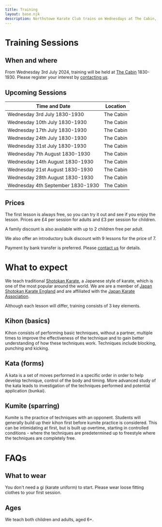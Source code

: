 ```yaml
---
title: Training
layout: base.njk
description: Northstowe Karate Club trains on Wednesdays at The Cabin, Northstowe 1830-1930.
---
```

# Training Sessions

## When and where 
From Wednesday 3rd July 2024, training will be held at [The Cabin](https://maps.app.goo.gl/wXcMAGknwyPFEgMp6) 1830-1930. Please register your interest by [contacting us](/contact).

## Upcoming Sessions 

| Time and Date                       | Location  |
| ----------------------------------- | --------- |
| Wednesday  3rd  July      1830-1930 | The Cabin |
| Wednesday  10th July      1830-1930 | The Cabin |
| Wednesday  17th July      1830-1930 | The Cabin |
| Wednesday  24th July      1830-1930 | The Cabin |
| Wednesday  31st July      1830-1930 | The Cabin |
| Wednesday  7th  August    1830-1930 | The Cabin |
| Wednesday  14th August    1830-1930 | The Cabin |
| Wednesday  21st August    1830-1930 | The Cabin |
| Wednesday  28th August    1830-1930 | The Cabin |
| Wednesday  4th  September 1830-1930 | The Cabin |


## Prices
The first lesson is always free, so you can try it out and see if you enjoy the lesson. Prices are £4 per session for adults and £3 per session for children.

A family discount is also available with up to 2 children free per adult.

We also offer an introductory bulk discount with 9 lessons for the price of 7.

Payment by bank transfer is preferred. Please [contact us](/contact) for details.

# What to expect
We teach traditional [Shotokan Karate](https://en.wikipedia.org/wiki/Shotokan), a Japanese style of karate, which is one of the most popular around the world. We are are a member of [Japan Shotokan Karate England](https://jske.co.uk) and are affiliated with the [Japan Karate Association](https://www.jka.or.jp/en/). 

Although each lesson will differ, training consists of 3 key elements.

## Kihon (basics)
Kihon consists of performing basic techniques, without a partner, multiple times to improve the effectiveness of the technique and to gain better understanding of how these techniques work. Techniques include blocking, punching and kicking.

## Kata (forms)
A kata is a set of moves performed in a specific order in order to help develop technique, control of the body and timing. More advanced study of the kata leads to investigation of the techniques performed and potential application (bunkai).

## Kumite (sparring)
Kumite is the practice of techniques with an opponent. Students will generally build up their kihon first before kumite practice is considered. This can be intimidating at first, but is built up overtime, starting in controlled conditions - where the techniques are predetermined up to freestyle where the techniques are completely free.

# FAQs

## What to wear
You don't need a gi (karate uniform) to start. Please wear loose fitting clothes to your first session.

## Ages
We teach both children and adults, aged 6+.

